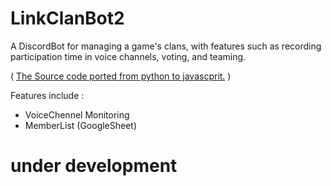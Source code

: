 # LinkClanBot2

A DiscordBot for managing a game's clans, with features such as recording participation time in voice channels, voting, and teaming.

( [The Source code ported from python to javascprit.](https://github.com/link1345/LinkClanBot) )

Features include :

+ VoiceChennel Monitoring
+ MemberList (GoogleSheet)

# under development